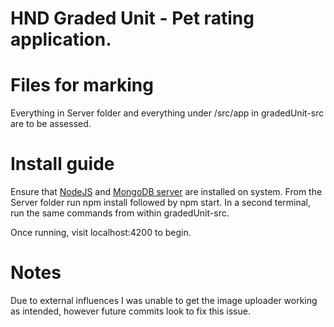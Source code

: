 # HND Graded Unit - Pet rating application.

# Files for marking
Everything in Server folder and everything under /src/app in gradedUnit-src are to be assessed.

# Install guide
Ensure that <a href="https://nodejs.org/">NodeJS</a> and <a href="https://www.mongodb.com/download-center/community">MongoDB server</a> are installed on system.
From the Server folder run npm install followed by npm start.
In a second terminal, run the same commands from within gradedUnit-src.


Once running, visit localhost:4200 to begin.

# Notes
Due to external influences I was unable to get the image uploader working as intended, however future commits look to fix this issue.
